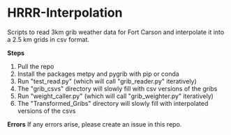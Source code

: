 # HRRR-Interpolation
Scripts to read 3km grib weather data for Fort Carson and interpolate it into a 2.5 km grids in csv format.

<b>Steps</b>
1. Pull the repo
2. Install the packages metpy and pygrib with pip or conda
3. Run "test_read.py" (which will call "grib_reader.py" iteratively)
4. The "grib_csvs" directory will slowly fill with csv versions of the gribs
5. Run "weight_caller.py" (which will call "grib_weighter.py" iteratively)
6. The "Transformed_Gribs" directory will slowly fill with interpolated versions of the csvs

<b>Errors</b>
If any errors arise, please create an issue in this repo.
